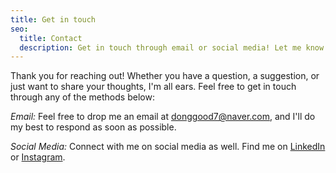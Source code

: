 ```yaml
---
title: Get in touch
seo:
  title: Contact
  description: Get in touch through email or social media! Let me know how I can help.
---
```


Thank you for reaching out! Whether you have a question, a suggestion, or just want to share your thoughts, I'm all ears. Feel free to get in touch through any of the methods below:

_Email:_
Feel free to drop me an email at [donggood7@naver.com](mailto:example@example.com), and I'll do my best to respond as soon as possible.

_Social Media:_
Connect with me on social media as well. Find me on [LinkedIn](https://www.linkedin.com/in/dong-hyeon-kim-2ba75123a) or  [Instagram](https://www.instagram.com/cu_string/).
